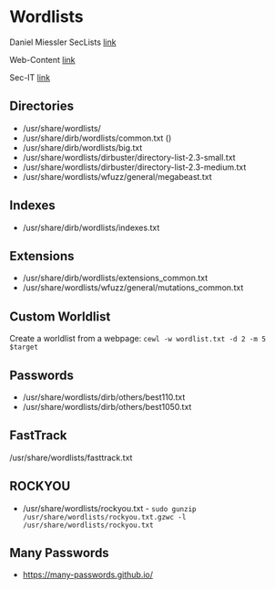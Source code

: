 # Wordlists

Daniel Miessler SecLists [link](https://github.com/danielmiessler/SecLists)

Web-Content [link](https://github.com/danielmiessler/SecLists/tree/master/Discovery/Web-Content)

Sec-IT [link](https://blog.sec-it.fr/en/2021/03/02/web-wordlists/)

## Directories

- /usr/share/wordlists/
- /usr/share/dirb/wordlists/common.txt ()
- /usr/share/dirb/wordlists/big.txt
- /usr/share/wordlists/dirbuster/directory-list-2.3-small.txt
- /usr/share/wordlists/dirbuster/directory-list-2.3-medium.txt
- /usr/share/wordlists/wfuzz/general/megabeast.txt

## Indexes

- /usr/share/dirb/wordlists/indexes.txt

## Extensions

- /usr/share/dirb/wordlists/extensions_common.txt
- /usr/share/wordlists/wfuzz/general/mutations_common.txt

## Custom Worldlist

Create a worldlist from a webpage: `cewl -w wordlist.txt -d 2 -m 5 $target`

## Passwords

- /usr/share/wordlists/dirb/others/best110.txt
- /usr/share/wordlists/dirb/others/best1050.txt

## FastTrack

/usr/share/wordlists/fasttrack.txt

## ROCKYOU

- /usr/share/wordlists/rockyou.txt - `sudo gunzip /usr/share/wordlists/rockyou.txt.gzwc -l /usr/share/wordlists/rockyou.txt`

## Many Passwords

- <https://many-passwords.github.io/>
